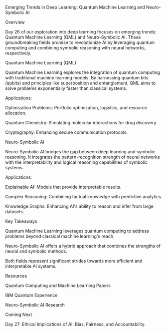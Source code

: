 Emerging Trends in Deep Learning: Quantum Machine Learning and Neuro-Symbolic AI

Overview

Day 26 of our exploration into deep learning focuses on emerging trends: Quantum Machine Learning (QML) and Neuro-Symbolic AI. These groundbreaking fields promise to revolutionize AI by leveraging quantum computing and combining symbolic reasoning with neural networks, respectively.

Quantum Machine Learning (QML)

Quantum Machine Learning explores the integration of quantum computing with traditional machine learning models. By harnessing quantum bits (qubits) and principles like superposition and entanglement, QML aims to solve problems exponentially faster than classical systems.

Applications:

Optimization Problems: Portfolio optimization, logistics, and resource allocation.

Quantum Chemistry: Simulating molecular interactions for drug discovery.

Cryptography: Enhancing secure communication protocols.

Neuro-Symbolic AI

Neuro-Symbolic AI bridges the gap between deep learning and symbolic reasoning. It integrates the pattern-recognition strength of neural networks with the interpretability and logical reasoning capabilities of symbolic systems.

Applications:

Explainable AI: Models that provide interpretable results.

Complex Reasoning: Combining factual knowledge with predictive analytics.

Knowledge Graphs: Enhancing AI's ability to reason and infer from large datasets.

Key Takeaways

Quantum Machine Learning leverages quantum computing to address problems beyond classical machine learning's reach.

Neuro-Symbolic AI offers a hybrid approach that combines the strengths of neural and symbolic methods.

Both fields represent significant strides towards more efficient and interpretable AI systems.

Resources

Quantum Computing and Machine Learning Papers

IBM Quantum Experience

Neuro-Symbolic AI Research

Coming Next

Day 27: Ethical Implications of AI: Bias, Fairness, and Accountability.


